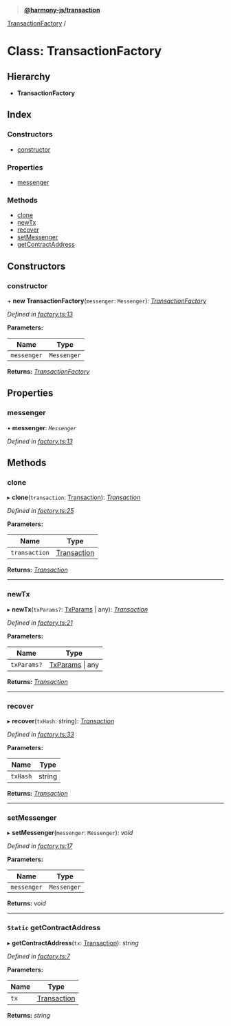 > **[@harmony-js/transaction](../README.md)**

[TransactionFactory](transactionfactory.md) /

# Class: TransactionFactory

## Hierarchy

* **TransactionFactory**

## Index

### Constructors

* [constructor](transactionfactory.md#constructor)

### Properties

* [messenger](transactionfactory.md#messenger)

### Methods

* [clone](transactionfactory.md#clone)
* [newTx](transactionfactory.md#newtx)
* [recover](transactionfactory.md#recover)
* [setMessenger](transactionfactory.md#setmessenger)
* [getContractAddress](transactionfactory.md#static-getcontractaddress)

## Constructors

###  constructor

\+ **new TransactionFactory**(`messenger`: `Messenger`): *[TransactionFactory](transactionfactory.md)*

*Defined in [factory.ts:13](https://github.com/FireStack-Lab/Harmony-sdk-core/blob/edb8e7a/packages/harmony-transaction/src/factory.ts#L13)*

**Parameters:**

Name | Type |
------ | ------ |
`messenger` | `Messenger` |

**Returns:** *[TransactionFactory](transactionfactory.md)*

## Properties

###  messenger

• **messenger**: *`Messenger`*

*Defined in [factory.ts:13](https://github.com/FireStack-Lab/Harmony-sdk-core/blob/edb8e7a/packages/harmony-transaction/src/factory.ts#L13)*

## Methods

###  clone

▸ **clone**(`transaction`: [Transaction](transaction.md)): *[Transaction](transaction.md)*

*Defined in [factory.ts:25](https://github.com/FireStack-Lab/Harmony-sdk-core/blob/edb8e7a/packages/harmony-transaction/src/factory.ts#L25)*

**Parameters:**

Name | Type |
------ | ------ |
`transaction` | [Transaction](transaction.md) |

**Returns:** *[Transaction](transaction.md)*

___

###  newTx

▸ **newTx**(`txParams?`: [TxParams](../interfaces/txparams.md) | any): *[Transaction](transaction.md)*

*Defined in [factory.ts:21](https://github.com/FireStack-Lab/Harmony-sdk-core/blob/edb8e7a/packages/harmony-transaction/src/factory.ts#L21)*

**Parameters:**

Name | Type |
------ | ------ |
`txParams?` | [TxParams](../interfaces/txparams.md) \| any |

**Returns:** *[Transaction](transaction.md)*

___

###  recover

▸ **recover**(`txHash`: string): *[Transaction](transaction.md)*

*Defined in [factory.ts:33](https://github.com/FireStack-Lab/Harmony-sdk-core/blob/edb8e7a/packages/harmony-transaction/src/factory.ts#L33)*

**Parameters:**

Name | Type |
------ | ------ |
`txHash` | string |

**Returns:** *[Transaction](transaction.md)*

___

###  setMessenger

▸ **setMessenger**(`messenger`: `Messenger`): *void*

*Defined in [factory.ts:17](https://github.com/FireStack-Lab/Harmony-sdk-core/blob/edb8e7a/packages/harmony-transaction/src/factory.ts#L17)*

**Parameters:**

Name | Type |
------ | ------ |
`messenger` | `Messenger` |

**Returns:** *void*

___

### `Static` getContractAddress

▸ **getContractAddress**(`tx`: [Transaction](transaction.md)): *string*

*Defined in [factory.ts:7](https://github.com/FireStack-Lab/Harmony-sdk-core/blob/edb8e7a/packages/harmony-transaction/src/factory.ts#L7)*

**Parameters:**

Name | Type |
------ | ------ |
`tx` | [Transaction](transaction.md) |

**Returns:** *string*